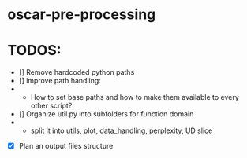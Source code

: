 # oscar-pre-processing

# TODOS:
- [] Remove hardcoded python paths
- [] improve path handling:
- - How to set base paths and how to make them available to every other script?
- [] Organize util.py into subfolders for function domain
- - split it into utils, plot, data_handling, perplexity, UD slice
- [X] Plan an output files structure